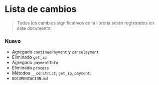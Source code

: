 # Lista de cambios

> Todos los cambios significativos en la librería serán registrados en éste documento.


### Nuevo

* Agregado  `continuePayment` y `cancelayment`
* Eliminado `get_ip`
* Agregado `paymentInfo`
* Eliminado `process`
* Métodos `__construct`, `get_ip`, `payment`.
* `DOCUMENTACION.md`
